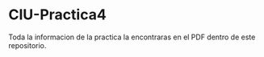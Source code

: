# CIU-Practica4

Toda la informacion de la practica la encontraras en el PDF dentro de este repositorio.
